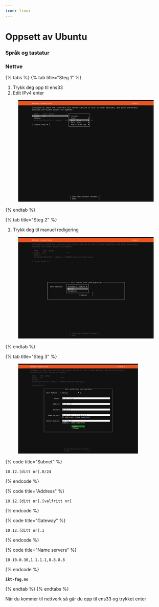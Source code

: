 ```yaml
---
icon: linux
---
```


# Oppsett av Ubuntu

### Språk og tastatur



### Nettve

{% tabs %}
{% tab title="Steg 1" %}
1. Trykk deg opp til ens33
2. Edit IPv4 enter

<figure><img src="../.gitbook/assets/Nettverk 1.png" alt=""><figcaption></figcaption></figure>
{% endtab %}

{% tab title="Steg 2" %}
1. Trykk deg til manuel redigering

<figure><img src="../.gitbook/assets/Nettverk 2.png" alt=""><figcaption></figcaption></figure>
{% endtab %}

{% tab title="Steg 3" %}
<figure><img src="../.gitbook/assets/Nettverk 3.png" alt="" width="375"><figcaption></figcaption></figure>

{% code title="Subnet" %}
```
10.12.[ditt nr].0/24
```
{% endcode %}

{% code title="Address" %}
```
10.12.[ditt nr].[valfritt nr]
```
{% endcode %}

{% code title="Gateway" %}
```
10.12.[ditt nr].1
```
{% endcode %}

{% code title="Name servers" %}
```
10.10.0.30,1.1.1.1,8.8.8.8
```
{% endcode %}

<pre data-title="Search domains"><code><strong>ikt-fag.no
</strong></code></pre>
{% endtab %}
{% endtabs %}

Når du kommer til nettverk så går du opp til ens33 og trykket enter
